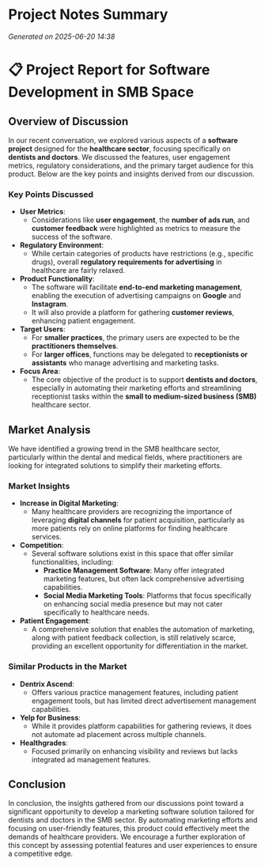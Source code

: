 # Project Notes Summary

*Generated on 2025-06-20 14:38*

# 📋 Project Report for Software Development in SMB Space

## **Overview of Discussion**
In our recent conversation, we explored various aspects of a **software project** designed for the **healthcare sector**, focusing specifically on **dentists and doctors**. We discussed the features, user engagement metrics, regulatory considerations, and the primary target audience for this product. Below are the key points and insights derived from our discussion.

### **Key Points Discussed**
- **User Metrics**: 
  - Considerations like **user engagement**, the **number of ads run**, and **customer feedback** were highlighted as metrics to measure the success of the software.
- **Regulatory Environment**:
  - While certain categories of products have restrictions (e.g., specific drugs), overall **regulatory requirements for advertising** in healthcare are fairly relaxed.
- **Product Functionality**:
  - The software will facilitate **end-to-end marketing management**, enabling the execution of advertising campaigns on **Google** and **Instagram**.
  - It will also provide a platform for gathering **customer reviews**, enhancing patient engagement.
- **Target Users**:
  - For **smaller practices**, the primary users are expected to be the **practitioners themselves**.
  - For **larger offices**, functions may be delegated to **receptionists or assistants** who manage advertising and marketing tasks.
- **Focus Area**:
  - The core objective of the product is to support **dentists and doctors**, especially in automating their marketing efforts and streamlining receptionist tasks within the **small to medium-sized business (SMB)** healthcare sector.

## **Market Analysis**

We have identified a growing trend in the SMB healthcare sector, particularly within the dental and medical fields, where practitioners are looking for integrated solutions to simplify their marketing efforts. 

### **Market Insights**
- **Increase in Digital Marketing**: 
  - Many healthcare providers are recognizing the importance of leveraging **digital channels** for patient acquisition, particularly as more patients rely on online platforms for finding healthcare services.
- **Competition**: 
  - Several software solutions exist in this space that offer similar functionalities, including:
    - **Practice Management Software**: Many offer integrated marketing features, but often lack comprehensive advertising capabilities.
    - **Social Media Marketing Tools**: Platforms that focus specifically on enhancing social media presence but may not cater specifically to healthcare needs.
- **Patient Engagement**: 
  - A comprehensive solution that enables the automation of marketing, along with patient feedback collection, is still relatively scarce, providing an excellent opportunity for differentiation in the market.

### **Similar Products in the Market**
- **Dentrix Ascend**: 
  - Offers various practice management features, including patient engagement tools, but has limited direct advertisement management capabilities.
- **Yelp for Business**: 
  - While it provides platform capabilities for gathering reviews, it does not automate ad placement across multiple channels.
- **Healthgrades**: 
  - Focused primarily on enhancing visibility and reviews but lacks integrated ad management features.

## **Conclusion**
In conclusion, the insights gathered from our discussions point toward a significant opportunity to develop a marketing software solution tailored for dentists and doctors in the SMB sector. By automating marketing efforts and focusing on user-friendly features, this product could effectively meet the demands of healthcare providers. We encourage a further exploration of this concept by assessing potential features and user experiences to ensure a competitive edge.